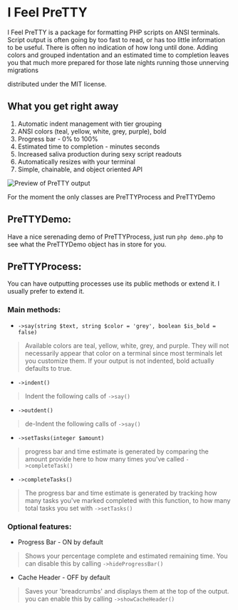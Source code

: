 # I Feel PreTTY
I Feel PreTTY is a package for formatting PHP scripts on ANSI
terminals. Script output is often going by too fast to read, or has
too little information to be useful. There is often no indication of
how long until done. Adding colors and grouped indentation and an
estimated time to completion leaves you that much more prepared for
those late nights running those unnerving migrations

distributed under the MIT license.

## What you get right away
1. Automatic indent management with tier grouping
2. ANSI colors (teal, yellow, white, grey, purple), bold
3. Progress bar - 0% to 100%
4. Estimated time to completion - minutes seconds
5. Increased saliva production during sexy script readouts
6. Automatically resizes with your terminal
7. Simple, chainable, and object oriented API

![Preview of PreTTY output](http://wikifightgame.com/moarcontent/I-Feel-PreTTY.png)

For the moment the only classes are PreTTYProcess and PreTTYDemo

## PreTTYDemo:
Have a nice serenading demo of PreTTYProcess, just run `php demo.php`
to see what the PreTTYDemo object has in store for you.

## PreTTYProcess:
You can have outputting processes use its public methods or extend it.
I usually prefer to extend it.

### Main methods:
* `->say(string $text, string $color = 'grey', boolean $is_bold = false)`
> Available colors are teal, yellow, white, grey, and purple. They will
> not necessarily appear that color on a terminal since most terminals
> let you customize them. If your output is not indented, bold actually
> defaults to true.

* `->indent()`
> Indent the following calls of `->say()`

* `->outdent()`
> de-Indent the following calls of `->say()`

* `->setTasks(integer $amount)`
> progress bar and time estimate is generated by comparing the amount
> provide here to how many times you've called `->completeTask()`

* `->completeTasks()`
> The progress bar and time estimate is generated by tracking how many
> tasks you've marked completed with this function, to how many total
> tasks you set with `->setTasks()`

### Optional features:
* Progress Bar - ON by default
> Shows your percentage complete and estimated remaining time. You
> can disable this by calling `->hideProgressBar()`

* Cache Header - OFF by default
> Saves your 'breadcrumbs' and displays them at the top of the
> output. you can enable this by calling `->showCacheHeader()`
